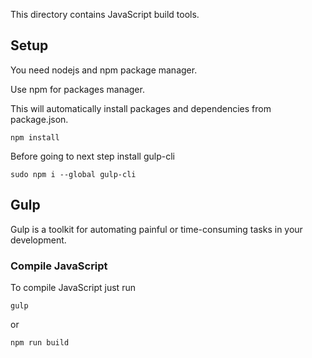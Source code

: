 This directory contains JavaScript build tools.

## Setup

You need nodejs and npm package manager.

Use npm for packages manager.

This will automatically install packages and dependencies from package.json.
```
npm install
```

Before going to next step install gulp-cli
```
sudo npm i --global gulp-cli
```

## Gulp
Gulp is a toolkit for automating painful or time-consuming tasks in your development.

### Compile JavaScript
To compile JavaScript just run

```
gulp
```
or
```
npm run build
```
